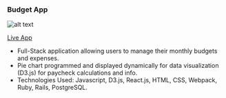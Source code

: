 ### Budget App

![alt text](http://g.recordit.co/nEHma6mcQK.gif)

[Live App](https://donnguyenbudgetapp.herokuapp.com/)

- Full-Stack application allowing users to manage their monthly budgets and expenses.
- Pie chart programmed and displayed dynamically for data visualization (D3.js) for paycheck calculations and info.
- Technologies Used: Javascript, D3.js, React.js, HTML, CSS, Webpack, Ruby, Rails, PostgreSQL.			